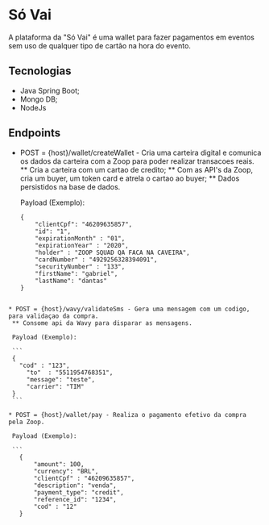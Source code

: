 # Só Vai

A plataforma da "Só Vai" é uma wallet para fazer pagamentos em eventos sem uso de qualquer tipo de cartão na hora do evento.

## Tecnologias
  
  * Java Spring Boot;
  * Mongo DB;
  * NodeJs

## Endpoints
  * POST = {host}/wallet/createWallet - Cria uma carteira digital e comunica os dados da carteira com a Zoop 
  para poder realizar transacoes reais.
    ** Cria a carteira com um cartao de credito;
    ** Com as API's da Zoop, cria um buyer, um token card e atrela o cartao ao buyer;
    ** Dados persistidos na base de dados.
    
    Payload (Exemplo): 
    
    ```
    {
	    "clientCpf": "46209635857",
	    "id": "1",
	    "expirationMonth" : "01",
	    "expirationYear" : "2020",
	    "holder" : "ZOOP SQUAD QA FACA NA CAVEIRA",
	    "cardNumber" : "4929256328394091",
	    "securityNumber" : "133",
	    "firstName": "gabriel",
	    "lastName": "dantas"
    }
   ```
    
  * POST = {host}/wavy/validateSms - Gera uma mensagem com um codigo, para validaçao da compra.
    ** Consome api da Wavy para disparar as mensagens.
    
    Payload (Exemplo): 
    
    ```
    {
      "cod" : "123",
	    "to"  : "5511954768351",
	    "message": "teste",
	    "carrier": "TIM"
    }
    ```
   
   * POST = {host}/wallet/pay - Realiza o pagamento efetivo da compra pela Zoop.
    
    Payload (Exemplo): 
    
    ```
      {    
          "amount": 100,
          "currency": "BRL",
          "clientCpf" : "46209635857",
          "description": "venda",
          "payment_type": "credit",
          "reference_id": "1234",
          "cod" : "12"
      }
   ```

